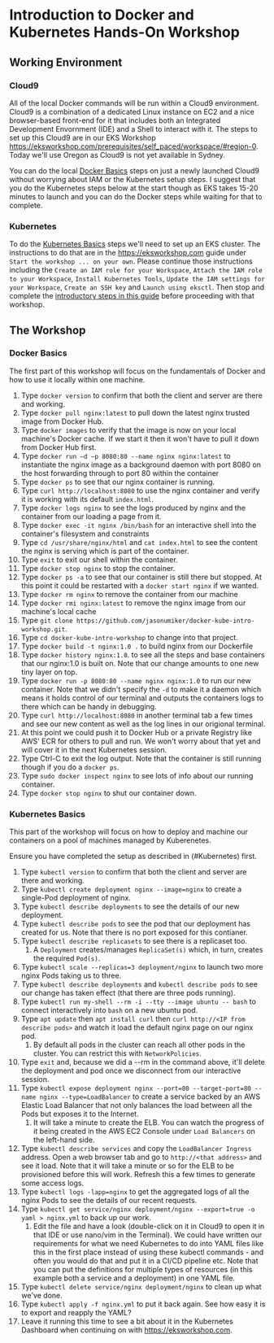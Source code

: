 # Introduction to Docker and Kubernetes Hands-On Workshop

## Working Environment

### Cloud9
All of the local Docker commands will be run within a Cloud9 environment. Cloud9 is a combination of a dedicated Linux instance on EC2 and a nice browser-based front-end for it that includes both an Integrated Development Envornment (IDE) and a Shell to interact with it. The steps to set up this Cloud9 are in our EKS Workshop <https://eksworkshop.com/prerequisites/self_paced/workspace/#region-0>. Today we'll use Oregon as Cloud9 is not yet available in Sydney.

You can do the local [Docker Basics](#docker-basics) steps on just a newly launched Cloud9 without worrying about IAM or the Kubernetes setup steps. I suggest that you do the Kubernetes steps below at the start though as EKS takes 15-20 minutes to launch and you can do the Docker steps while waiting for that to complete.

### Kubernetes
To do the [Kubernetes Basics](#kubernetes-basics) steps we'll need to set up an EKS cluster. The instructions to do that are in the <https://eksworkshop.com> guide under `Start the workshop ... on your own`. Please continue those instructions including the `Create an IAM role for your Workspace`, `Attach the IAM role to your Workspace`, `Install Kubernetes Tools`, `Update the IAM settings for your Workspace`, `Create an SSH key` and `Launch using eksctl`. Then stop and complete the [introductory steps in this guide](#kubernets-basics) before proceeding with that workshop.

## The Workshop

### Docker Basics
The first part of this workshop will focus on the fundamentals of Docker and how to use it locally within one machine.

1. Type `docker version` to confirm that both the client and server are there and working.
1. Type `docker pull nginx:latest` to pull down the latest nginx trusted image from Docker Hub.
1. Type `docker images` to verify that the image is now on your local machine's Docker cache. If we start it then it won't have to pull it down from Docker Hub first.
1. Type `docker run –d –p 8080:80 --name nginx nginx:latest` to instantiate the nginx image as a background daemon with port 8080 on the host forwarding through to port 80 within the container
1. Type `docker ps` to see that our nginx container is running.
1. Type `curl http://localhost:8080` to use the nginx container and verify it is working with its default `index.html`.
1. Type `docker logs nginx` to see the logs produced by nginx and the container from our loading a page from it.
1. Type `docker exec -it nginx /bin/bash` for an interactive shell into the container's filesystem and constraints
1. Type `cd /usr/share/nginx/html` and `cat index.html` to see the content the nginx is serving which is part of the container.
1. Type `exit` to exit our shell within the container.
1. Type `docker stop nginx` to stop the container.
1. Type `docker ps -a` to see that our container is still there but stopped. At this point it could be restarted with a `docker start nginx` if we wanted.
1. Type `docker rm nginx` to remove the container from our machine
1. Type `docker rmi nginx:latest` to remove the nginx image from our machine's local cache
1. Type `git clone https://github.com/jasonumiker/docker-kube-intro-workshop.git`.
1. Type `cd docker-kube-intro-workshop` to change into that project.
1. Type `docker build -t nginx:1.0 .` to build nginx from our Dockerfile
1. Type `docker history nginx:1.0`. to see all the steps and base containers that our nginx:1.0 is built on. Note that our change amounts to one new tiny layer on top.
1. Type `docker run -p 8080:80 --name nginx nginx:1.0` to run our new container. Note that we didn't specify the `-d` to make it a daemon which means it holds control of our terminal and outputs the containers logs to there which can be handy in debugging.
1. Type `curl http://localhost:8080` in another terminal tab a few times and see our new content as well as the log lines in our origional terminal. 
1. At this point we could push it to Docker Hub or a private Registry like AWS' ECR for others to pull and run. We won't worry about that yet and will cover it in the next Kubernetes session.
1. Type Ctrl-C to exit the log output. Note that the container is still running though if you do a `docker ps`.
1. Type `sudo docker inspect nginx` to see lots of info about our running container.
1. Type `docker stop nginx` to shut our container down.

### Kubernetes Basics
This part of the workshop will focus on how to deploy and machine our containers on a pool of machines managed by Kuberenetes.

Ensure you have completed the setup as described in (#Kubernetes) first.

1. Type `kubectl version` to confirm that both the client and server are there and working.
1. Type `kubectl create deployment nginx --image=nginx` to create a single-Pod deployment of nginx.
1. Type `kubectl describe deployments` to see the details of our new deployment.
1. Type `kubectl describe pods` to see the pod that our deployment has created for us. Note that there is no port exposed for this contianer.
1. Type `kubectl describe replicasets` to see there is a replicaset too.
    1. A `Deployment` creates/manages `ReplicaSet(s)` which, in turn, creates the required `Pod(s)`.
1. Type `kubectl scale --replicas=3 deployment/nginx` to launch two more nginx Pods taking us to three.
1. Type `kubectl describe deployments` and `kubectl describe pods` to see our change has taken effect (that there are three pods running).
1. Type `kubectl run my-shell --rm -i --tty --image ubuntu -- bash` to connect interactively into `bash` on a new ubuntu pod.
1. Type `apt update` then `apt install curl` then `curl http://<IP from describe pods>` and watch it load the default nginx page on our nginx pod.
    1. By default all pods in the cluster can reach all other pods in the cluster. You can restrict this with `NetworkPolicies`.
1. Type `exit` and, because we did a --rm in the command above, it'll delete the deployment and pod once we disconnect from our interactive session.
1. Type `kubectl expose deployment nginx --port=80 --target-port=80 --name nginx --type=LoadBalancer` to create a service backed by an AWS Elastic Load Balancer that not only balances the load between all the Pods but exposes it to the Internet.
    1. It will take a minute to create the ELB. You can watch the progress of it being created in the AWS EC2 Console under `Load Balancers` on the left-hand side.
1. Type `kubectl describe services` and copy the `LoadBalancer Ingress` address. Open a web browser tab and go to `http://<that address>` and see it load. Note that it will take a minute or so for the ELB to be provisioned before this will work. Refresh this a few times to generate some access logs.
1. Type `kubectl logs -lapp=nginx` to get the aggregated logs of all the nginx Pods to see the details of our recent requests.
1. Type `kubectl get service/nginx deployment/nginx --export=true -o yaml > nginx.yml` to back up our work.
    1. Edit the file and have a look (double-click on it in Cloud9 to open it in that IDE or use nano/vim in the Terminal). We could have written our requirements for what we need Kubernetes to do into YAML files like this in the first place instead of using these kubectl commands - and often you would do that and put it in a CI/CD pipeline etc. Note that you can put the definitions for multiple types of resources (in this example both a service and a deployment) in one YAML file.
1. Type `kubectl delete service/nginx deployment/nginx` to clean up what we've done.
1. Type `kubectl apply -f nginx.yml` to put it back again. See how easy it is to export and reapply the YAML?
1. Leave it running this time to see a bit about it in the Kubernetes Dashboard when continuing on with <https://eksworkshop.com>.
